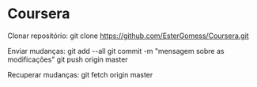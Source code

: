 # Coursera

Clonar repositório:
git clone https://github.com/EsterGomess/Coursera.git

Enviar mudanças:
git add --all
git commit -m "mensagem sobre as modificações"
git push origin master

Recuperar mudanças:
git fetch origin master
